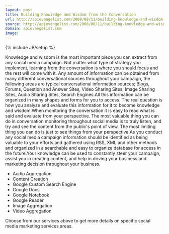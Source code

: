```yaml
---
layout: post
title: Building Knowledge and Wisdom from the Conversation
url: http://apievangelist.com/2008/08/11/building-knowledge-and-wisdom-from-the-conversation/
source: http://apievangelist.com/2008/08/11/building-knowledge-and-wisdom-from-the-conversation/
domain: apievangelist.com
image: 
---
```

{% include JB/setup %}<p>Knowledge and wisdom is the most important piece you can extract from any social media campaign. Not matter what type of strategy you implement, learning from the conversation is where you should focus and the rest will come with it. Any amount of information can be obtained from many different conversational sources throughout your campaign, the following areas are typical conversational information sources; Blogs, Forums, Question and Answer Sites, Video Sharing Sites, Image Sharing Sites, Audio Sharing Sites, Search Engines.All this information can be organized in many shapes and forms for you to access. The real question is how you analyze and evaluate this information for it to become knowledge and wisdom.When monitoring the conversation it is easy to read what is said and evaluate from your perspective. The most valuable thing you can do in conversation monitoring throughout social media is to truly listen, and try and see the content from the public's point of view. The most limiting thing you can do is just to see things from your perspective.As you conduct any social media campaign information should be identified as being valuable to your efforts and gathered using RSS, XML and other methods and organized in a searchable and easy to organize database for access in the future.Your knowledge can be used to constantly steer your campaign, assist you in creating content, and help in driving your business and marketing decision throughout your business.<br />               <ul class="servicelist"><li>Audio Aggregation</li><li>Content Creation</li><li>Google Custom Search Engine</li><li>Google Docs</li><li>Google Notebook</li><li>Google Reader</li><li>Image Aggregation</li><li>Video Aggregation</li></ul>          Choose from our services above to get more details on specific social media marketing services areas.</p>
